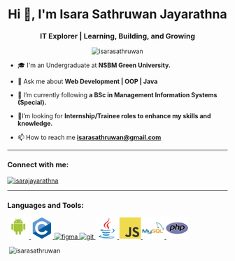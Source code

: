 <h1 align="center">Hi 👋, I'm Isara Sathruwan Jayarathna</h1>
<h3 align="center">IT Explorer | Learning, Building, and Growing</h3>

<p align="center"> <img src="https://komarev.com/ghpvc/?username=isarasathruwan&label=Profile%20views&color=0e75b6&style=flat" alt="isarasathruwan" /> </p>

- 🎓 I'm an Undergraduate at **NSBM Green University.**

- 💬 Ask me about **Web Development | OOP | Java**

- 🔭 I’m currently following **a BSc in Management Information Systems (Special).**

- 🤝I’m looking for **Internship/Trainee roles to enhance my skills and knowledge.**

- 📫 How to reach me **isarasathruwan@gmail.com**
---
<h3 align="left">Connect with me:</h3>
<p align="left">
<a href="https://linkedin.com/in/isarajayarathna" target="blank"><img align="center" src="https://raw.githubusercontent.com/rahuldkjain/github-profile-readme-generator/master/src/images/icons/Social/linked-in-alt.svg" alt="isarajayarathna" height="40" width="40" /></a>
</p>


---
<h3 align="left">Languages and Tools:</h3>
<p align="left"> <a href="https://developer.android.com" target="_blank" rel="noreferrer"> <img src="https://raw.githubusercontent.com/devicons/devicon/master/icons/android/android-original-wordmark.svg" alt="android" width="50" height="50"/> </a> <a href="https://www.cprogramming.com/" target="_blank" rel="noreferrer"> <img src="https://raw.githubusercontent.com/devicons/devicon/master/icons/c/c-original.svg" alt="c" width="50" height="50"/> </a> <a href="https://www.figma.com/" target="_blank" rel="noreferrer"> <img src="https://www.vectorlogo.zone/logos/figma/figma-icon.svg" alt="figma" width="50" height="50"/> </a> <a href="https://git-scm.com/" target="_blank" rel="noreferrer"> <img src="https://www.vectorlogo.zone/logos/git-scm/git-scm-icon.svg" alt="git" width="50" height="50"/> </a> <a href="https://www.java.com" target="_blank" rel="noreferrer"> <img src="https://raw.githubusercontent.com/devicons/devicon/master/icons/java/java-original.svg" alt="java" width="50" height="50"/> </a> <a href="https://developer.mozilla.org/en-US/docs/Web/JavaScript" target="_blank" rel="noreferrer"> <img src="https://raw.githubusercontent.com/devicons/devicon/master/icons/javascript/javascript-original.svg" alt="javascript" width="50" height="50"/> </a> <a href="https://www.mysql.com/" target="_blank" rel="noreferrer"> <img src="https://raw.githubusercontent.com/devicons/devicon/master/icons/mysql/mysql-original-wordmark.svg" alt="mysql" width="50" height="50"/> </a> <a href="https://www.php.net" target="_blank" rel="noreferrer"> <img src="https://raw.githubusercontent.com/devicons/devicon/master/icons/php/php-original.svg" alt="php" width="50" height="50"/> </a> </p>

<p>&nbsp;<img align="center" src="https://github-readme-stats.vercel.app/api?username=isarasathruwan&show_icons=true&locale=en" alt="isarasathruwan" /></p>
